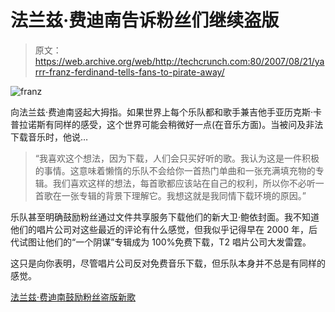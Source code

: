 # 法兰兹·费迪南告诉粉丝们继续盗版

> 原文：<https://web.archive.org/web/http://techcrunch.com:80/2007/08/21/yarrr-franz-ferdinand-tells-fans-to-pirate-away/>

![franz](img/b1a3c7468f945ffd70dee49c140327dd.png)

向法兰兹·费迪南竖起大拇指。如果世界上每个乐队都和歌手兼吉他手亚历克斯·卡普拉诺斯有同样的感受，这个世界可能会稍微好一点(在音乐方面)。当被问及非法下载音乐时，他说…

> “我喜欢这个想法，因为下载，人们会只买好听的歌。我认为这是一件积极的事情。这意味着懒惰的乐队不会给你一首热门单曲和一张充满填充物的专辑。我们喜欢这样的想法，每首歌都应该站在自己的权利，所以你不必听一首歌在一张专辑的背景下理解它。我想这就是我同情下载环境的原因。”

乐队甚至明确鼓励粉丝通过文件共享服务下载他们的新大卫·鲍依封面。我不知道他们的唱片公司对这些最近的评论有什么感觉，但我似乎记得早在 2000 年，后代试图让他们的“一个阴谋”专辑成为 100%免费下载，T2 唱片公司大发雷霆。

这只是向你表明，尽管唱片公司反对免费音乐下载，但乐队本身并不总是有同样的感觉。

[法兰兹·费迪南鼓励粉丝盗版新歌](https://web.archive.org/web/20160422092648/http://torrentfreak.com/franz-ferdinand-encourages-fans-to-pirate-new-track/)